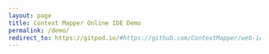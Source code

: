 ```yaml
---
layout: page
title: Context Mapper Online IDE Demo
permalink: /demo/
redirect_to: https://gitpod.io/#https://github.com/ContextMapper/web-ide-demo
---
```


